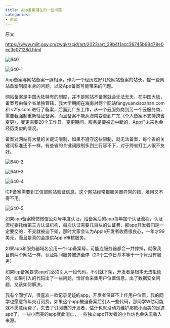 ```yaml
---
title: App备案潜在的一些问题
categories:
- 杂谈
---
```




原文

https://www.miit.gov.cn/zwgk/zcjd/art/2023/art_39b4f1acc36745b98478e0ec3e07128d.html

![640](https://cdn.fangyuanxiaozhan.com/assets/1691566403148jS6Q7nWS.jpeg)

![640-1](https://cdn.fangyuanxiaozhan.com/assets/1691566385309ExdstKw1.jpeg)



App备案与网站备案一脉相承，作为一个经历过好几轮网站备案的站长，提一些网站备案制度本身的问题，以及App备案可能带来的问题。



网站备案是中国大陆特有的制度，并不是网站不备案就会无法无天，在中国大陆，备案号由每个省单独管辖，我大学期间在海南对两个网站fangyuanxiaozhan.com 和 v2fy.com 进行了备案，后面到广东工作，从一个云服务商到另一个云服务商，需要我强制重新验证备案，而且备案不能从海南变更到广东（个人备案不支持跨省变更），变更需要20个工作日，变更期间，服务是要被迫中断的，App们未来也会经历类似的情况。



备案对网站有大量的关键词限制，如果不遵守这些限制，就无法备案，每个省的关键词标准还不一样，有些省的关键词限制多到三行容不下，对于跨省打工人很不友好。





![640-2](https://cdn.fangyuanxiaozhan.com/assets/16915664370748sb7GNi1.jpeg)

![640-3](https://cdn.fangyuanxiaozhan.com/assets/1691566438999fDcXfPQS.jpeg)

![640-4](https://cdn.fangyuanxiaozhan.com/assets/1691566435825SpTXRTcp.jpeg)



ICP备案需要到工信部网站验证信息，这个网站经常报服务器异常的错，难用又不得不用。



![640-5](https://cdn.fangyuanxiaozhan.com/assets/1691566457359jKrx0xeP.jpeg)



如果app备案模仿微信公众号年度认证，给备案后的app每年加个认证流程，认证流程委托给第三方认证机构，每次认证需要几百块的认证费，那app开发者们是一定要交的，不交就被迫下架，那时大家会认为Apple开发者收费很良心，一年才99美元，而且是真的会提供Apple审核服务。



如果app和服务器域名公用一个icp备案号，可能连服务器都会一并停掉，就像我目前两个网站一样，认证期间服务被迫全停（20个工作日基本等于一个月没有服务）



如果icp备案要求app们必须引入一段代码，不引就下架，开发者是根本无法拒绝的，如果引入的代码出了一些问题，恰好会采集用户位置信息，出了数据安全问题，又该如何解决。



我有个同学W，很喜欢一款记录足迹的app，开发者保证不上传用户位置，我的同学也愿意每年交订阅费，如果这个app被迫备案后引人一些代码，那同学W估可能就不愿意续费了，失去了订阅费的开发者，估计也就没动力维护那款小而美的足迹app了，一些小而美的app就此消亡，一些独立app开发者的小作坊也会失去收入来源。


